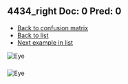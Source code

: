 ## 4434_right Doc: 0 Pred: 0
- [Back to confusion matrix](https://github.com/juliandewit/kaggle_retinopathy/blob/master/matrix.md)
- [Back to list](https://github.com/juliandewit/kaggle_retinopathy/blob/master/lists/00/list.md)
- [Next example in list](https://github.com/juliandewit/kaggle_retinopathy/blob/master/lists/00/44/44343_left.md)

![Eye](https://retinopaty.blob.core.windows.net/size1024/4434_right_0.jpeg)

### 

![Eye]()
